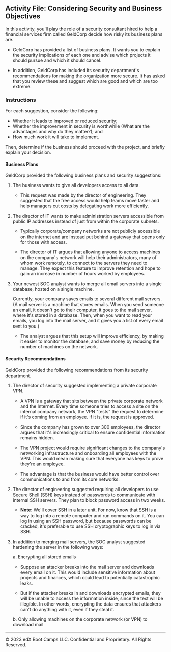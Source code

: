 ## Activity File: Considering Security and Business Objectives 

In this activity, you'll play the role of a security consultant hired to help a financial services firm called GeldCorp decide how risky its business plans are. 

- GeldCorp has provided a list of business plans. It wants you to explain the security implications of each one and advise which projects it should pursue and which it should cancel.

- In addition, GeldCorp has included its security department's recommendations for making the organization more secure. It has asked that you review these and suggest which are good and which are too extreme.

### Instructions

For each suggestion, consider the following:

- Whether it leads to improved or reduced security;
- Whether the improvement in security is worthwhile (What are the advantages and why do they matter?); and
- How much work it will take to implement. 

Then, determine if the business should proceed with the project, and briefly explain your decision. 

#### Business Plans

GeldCorp provided the following business plans and security suggestions:

1. The business wants to give all developers access to all data. 
   - This request was made by the director of engineering. They suggested that the free access would help teams move faster and help managers cut costs by delegating work more efficiently.

2. The director of IT wants to make administration servers accessible from public IP addresses instead of just from within the corporate subnets. 
    - Typically corporate/company networks are not publicly accessible on the internet and are instead put behind a gateway that opens only for those with access. 

   - The director of IT argues that allowing anyone to access machines on the company's network will help their administrators, many of whom work remotely, to connect to the servers they need to manage. They expect this feature to improve retention and hope to gain an increase in number of hours worked by employees.

3.  Your newest SOC analyst wants to merge all email servers into a single database, hosted on a single machine.
    
    Currently, your company saves emails to several different mail servers. (A mail server is a machine that stores emails. When you send someone an email, it doesn't go to their computer, it goes to the mail server, where it's stored in a database. Then, when you want to read your emails, you log into the mail server, and it gives you a list of every email sent to you.)

      - The analyst argues that this setup will improve efficiency, by making it easier to monitor the database, and save money by reducing the number of machines on the network.  

#### Security Recommendations

GeldCorp provided the following recommendations from its security department. 

1. The director of security suggested implementing a private corporate VPN.  
    - A VPN is a gateway that sits between the private corporate network and the Internet. Every time someone tries to access a site on the internal company network, the VPN "tests" the request to determine if it's coming from an employee. If it is, the request is approved. 

    - Since the company has grown to over 300 employees, the director argues that it's increasingly critical to ensure confidential information remains hidden. 
    
    - The VPN project would require significant changes to the company's networking infrastructure and onboarding all employees with the VPN. This would mean making sure that everyone has keys to prove they're an employee. 
    
    - The advantage is that the business would have better control over communications to and from its core networks.

2. The director of engineering suggested requiring all developers to use Secure Shell (SSH) keys instead of passwords to communicate with internal SSH servers. They plan to block password access in two weeks.

    - **Note:** We'll cover SSH in a later unit. For now, know that SSH is a way to log into a remote computer and run commands on it. You can log in using an SSH password, but because passwords can be cracked, it's preferable to use SSH cryptographic keys to log in via SSH.

3. In addition to merging mail servers, the SOC analyst suggested hardening the server in the following ways:

    a. Encrypting all stored emails 
      - Suppose an attacker breaks into the mail server and downloads every email on it. This would include sensitive information about projects and finances, which could lead to potentially catastrophic leaks. 

      - But if the attacker breaks in and downloads encrypted emails, they will be unable to access the information inside, since the text will be illegible. In other words, encrypting the data ensures that attackers can't do anything with it, even if they steal it.

    b. Only allowing machines on the corporate network (or VPN) to download mail 

---
© 2023 edX Boot Camps LLC. Confidential and Proprietary. All Rights Reserved.
